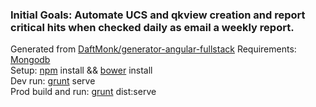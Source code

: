 ### Initial Goals:  Automate UCS and qkview creation and report critical hits when checked daily as email a weekly report.  
Generated from [DaftMonk/generator-angular-fullstack](https://github.com/DaftMonk/generator-angular-fullstack) 
Requirements: [Mongodb](https://github.com/mongodb/mongo)  
Setup:  [npm](http://nodejs.org/) install && [bower](https://github.com/bower/bower) install  
Dev run:  [grunt](https://github.com/gruntjs/grunt) serve  
Prod build and run:  [grunt](https://github.com/gruntjs/grunt) dist:serve
